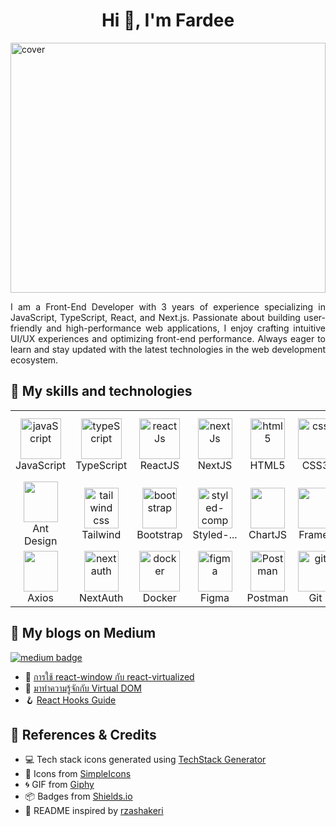 <h1 align="center">Hi 👋, I'm Fardee</h1>

<img 
  src="https://media.giphy.com/media/VpxpIm1coCLZzvgCtB/giphy.gif" 
  width="100%" 
  height="400" 
  alt="cover"
/>

<p></p>
<p align="justify">
    I am a Front-End Developer with 3 years of experience specializing in JavaScript, TypeScript, React, and Next.js. Passionate about building user-friendly and high-performance web applications, I enjoy crafting intuitive UI/UX experiences and optimizing front-end performance. Always eager to learn and stay updated with the latest technologies in the web development ecosystem.
</p>

## 🧠 My skills and technologies

<table>
    <tr>
        <td align="center" width="96">
            <img src="https://techstack-generator.vercel.app/js-icon.svg" alt="javaScript" width="65" height="65" />
            <br>JavaScript
        </td>
        <td align="center" width="96">
            <img src="https://techstack-generator.vercel.app/ts-icon.svg" alt="typeScript" width="65" height="65" />
            <br>TypeScript
        </td>
        <td align="center" width="96">
            <img src="https://techstack-generator.vercel.app/react-icon.svg" alt="reactJs" width="65" height="65" />
            <br>ReactJS
        </td>
        <td align="center" width="96">
            <img src="https://simpleicons.org/icons/nextdotjs.svg" alt="nextJs" width="55" height="65" />
            <br> NextJS
        </td>
        <td align="center" width="96">
            <img src="https://skillicons.dev/icons?i=html" alt="html5" width="55" height="65" />
            <br>HTML5
        </td>
        <td align="center" width="96">
            <img src="https://skillicons.dev/icons?i=css" width="55" height="65" alt="css" />
            <br>CSS3
        </td>
        <td align="center" width="96">
            <img src="https://techstack-generator.vercel.app/sass-icon.svg" width="65" height="65" alt="scss" />
            <br>SCSS
        </td>
        <td align="center" width="96">
            <img src="https://skillicons.dev/icons?i=materialui" width="55" height="65" alt="material ui" />
            <br>Material UI
        </td>
    </tr>
    <tr>
        <td align="center" width="96">
            <img src="https://cdn.simpleicons.org/antdesign/0170FE" width="55" height="65" />
            <br>Ant Design
        </td>
        <td align="center" width="96">
            <img src="https://skillicons.dev/icons?i=tailwind" width="55" height="65" alt="tailwind css" />
            <br>Tailwind
        </td>
        <td align="center" width="96">
            <img src="https://skillicons.dev/icons?i=bootstrap" width="55" height="65" alt="bootstrap" />
            <br>Bootstrap
        </td>
        <td align="center" width="96">
            <img src="https://skillicons.dev/icons?i=styledcomponents" width="55" height="65" alt="styled-component" />
            <br>Styled-...
        </td>
        <td align="center" width="96">
            <img src="https://cdn.simpleicons.org/chartdotjs/FF6384" width="55" height="65" />
            <br>ChartJS
        </td>
        <td align="center" width="96">
            <img src="https://cdn.simpleicons.org/framer/0055FF" width="55" height="65" />
            <br>Framer
        </td>
        <td align="center" width="96">
            <img src="https://cdn.simpleicons.org/reactquery/FF4154" width="55" height="65" />
            <br>React Qu...
        </td>
        <td align="center" width="96">
            <img src="https://techstack-generator.vercel.app/redux-icon.svg" width="55" height="65" alt="Redux" />
            <br>Redux
        </td>
    </tr>
    <tr>
        <td align="center" width="96">
            <img src="https://cdn.simpleicons.org/axios/A29E4" width="55" height="65" />
            <br>Axios
        </td>
        <td align="center" width="96">
            <img src="https://next-auth.js.org/img/logo/logo-sm.png" width="55" height="65" alt="next auth" />
            <br>NextAuth
        </td>
        <td align="center" width="96">
            <img src="https://techstack-generator.vercel.app/docker-icon.svg" width="65" height="65" alt="docker" />
            <br>Docker
        </td>
        <td align="center" width="96">
            <img src="https://skillicons.dev/icons?i=figma" width="55" height="65" alt="figma" />
            <br>Figma
        </td>
        <td align="center" width="96">
            <img src="https://skillicons.dev/icons?i=postman" width="55" height="65" alt="Postman" />
            <br>Postman
        </td>
        <td align="center" width="96">
            <img src="https://skillicons.dev/icons?i=git" width="55" height="65" alt="git" />
            <br>Git
        </td>
        <td align="center" width="96">
            <img src="https://techstack-generator.vercel.app/github-icon.svg" width="65" height="65" alt="github" />
            <br>Github
        </td>
        <td align="center" width="96">
            <img src="https://skillicons.dev/icons?i=gitlab" width="55" height="65" alt="gitlab" />
            <br>Gitlab
        </td>
    </tr>
</table>

## 📝 My blogs on Medium

<p>
  <a href="https://medium.com/@fardee.useng" target="_blank">
    <img src="https://img.shields.io/badge/-Read%20on%20Medium-black?style=for-the-badge&logo=medium&logoColor=white" alt="medium badge" />
  </a>
</p>

- 🚀 [การใช้ react-window กับ react-virtualized](https://medium.com/@fardee.useng/การใช้-react-window-กับ-react-virtualized-bbb6b1338479)
- 🌿 [มาทำความรู้จักกับ Virtual DOM](https://medium.com/@fardee.useng/มาทำความรู้จักกับ-virtual-dom-8d12141948a4)
- 🪝 [React Hooks Guide](https://medium.com/@fardee.useng/react-hooks-guide-1-เข้าใจ-usestate-และ-useeffect-f57f50b5c501)

## 🙏 References & Credits

- 💻 Tech stack icons generated using [TechStack Generator](https://techstack-generator.vercel.app/)
- 🎨 Icons from [SimpleIcons](https://simpleicons.org/)
- 🌀 GIF from [Giphy](https://giphy.com/)
- 📦 Badges from [Shields.io](https://shields.io/)
- 📘 README inspired by [rzashakeri](https://github.com/rzashakeri)
